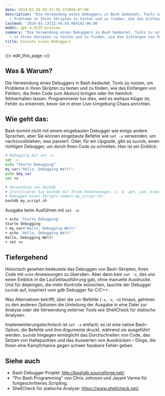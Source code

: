```yaml
---
date: 2024-01-26 03:47:35.372668-07:00
description: "Die Verwendung eines Debuggers in Bash bedeutet, Tools zu nutzen, um\
  \ Probleme in Ihren Skripten zu testen und zu finden, wie das Einfangen von Fehlern,\u2026"
lastmod: '2024-03-13T22:44:54.064162-06:00'
model: gpt-4-0125-preview
summary: "Die Verwendung eines Debuggers in Bash bedeutet, Tools zu nutzen, um Probleme\
  \ in Ihren Skripten zu testen und zu finden, wie das Einfangen von Fehlern,\u2026"
title: Einsatz eines Debuggers
---
```


{{< edit_this_page >}}

## Was & Warum?
Die Verwendung eines Debuggers in Bash bedeutet, Tools zu nutzen, um Probleme in Ihren Skripten zu testen und zu finden, wie das Einfangen von Fehlern, die Ihren Code zum Absturz bringen oder ihn heimlich fehlverhalten lassen. Programmierer tun dies, weil es weitaus klüger ist, Fehler zu erkennen, bevor sie in einer Live-Umgebung Chaos anrichten.

## Wie geht das:
Bash kommt nicht mit einem eingebauten Debugger wie einige andere Sprachen, aber Sie können eingebaute Befehle wie `set -x` verwenden, um nachzuvollziehen, was passiert. Oder, für ein Upgrade, gibt es `bashdb`, einen richtigen Debugger, um durch Ihren Code zu schreiten. Hier ist ein Einblick:

```Bash
# Debugging mit set -x
set -x
echo "Starte Debugging"
my_var="Hallo, Debugging Welt!"
echo $my_var
set +x

# Verwendung von bashdb
# Installieren Sie bashdb mit Ihrem Paketmanager, z. B. apt, yum, brew.
# Debuggen eines Skripts namens my_script.sh:
bashdb my_script.sh
```

Ausgabe beim Ausführen mit `set -x`:
```Bash
+ echo 'Starte Debugging'
Starte Debugging
+ my_var='Hallo, Debugging Welt!'
+ echo 'Hallo, Debugging Welt!'
Hallo, Debugging Welt!
+ set +x
```

## Tiefergehend
Historisch gesehen bedeutete das Debuggen von Bash-Skripten, Ihren Code mit `echo`-Anweisungen zu übersäen. Aber dann kam `set -x`, das uns einen Einblick in die Laufzeitausführung gab, ohne manuelle Ausdrucke. Und für diejenigen, die mehr Kontrolle wünschen, tauchte der Debugger `bashdb` auf, inspiriert vom gdb Debugger für C/C++.

Was Alternativen betrifft, über die `set`-Befehle (`-x`, `-v`, `-e`) hinaus, gehören zu den anderen Optionen die Umleitung der Ausgabe in eine Datei zur Analyse oder die Verwendung externer Tools wie ShellCheck für statische Analysen.

Implementierungstechnisch ist `set -x` einfach; es ist eine native Bash-Option, die Befehle und ihre Argumente druckt, während sie ausgeführt werden. `bashdb` hingegen ermöglicht das Durchschreiten von Code, das Setzen von Haltepunkten und das Auswerten von Ausdrücken – Dinge, die Ihnen eine Kampfchance gegen schwer fassbare Fehler geben.

## Siehe auch
- Bash Debugger Projekt: http://bashdb.sourceforge.net/
- "Pro Bash Programming" von Chris Johnson und Jayant Varma für fortgeschrittenes Scripting.
- ShellCheck für statische Analyse: https://www.shellcheck.net/
